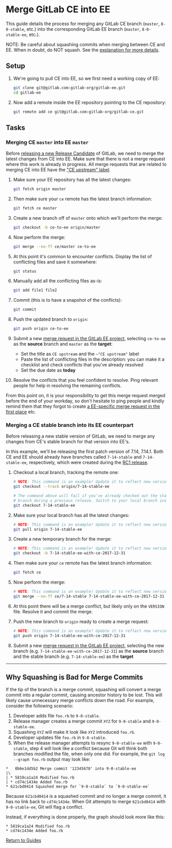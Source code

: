 # Merge GitLab CE into EE

This guide details the process for merging any GitLab CE branch (`master`, `8-0-stable`,
etc.) into the corresponding GitLab EE branch (`master`, `8-0-stable-ee`, etc.).

NOTE: Be careful about squashing commits when merging between CE and EE. When
in doubt, do NOT squash. See the [explanation for more
details](#why-squashing-is-bad-for-merge-commits).

## Setup

1. We're going to pull CE into EE, so we first need a working copy of EE:

    ```sh
    git clone git@gitlab.com:gitlab-org/gitlab-ee.git
    cd gitlab-ee
    ```

1. Now add a remote inside the EE repository pointing to the CE repository:

    ```sh
    git remote add ce git@gitlab.com:gitlab-org/gitlab-ce.git
    ```

## Tasks

### Merging CE `master` into EE `master`

Before [releasing a new Release Candidate](release-candidates.md) of GitLab, we
need to merge the latest changes from CE into EE. Make sure that there is not a
merge request where this work is already in progress. All merge requests that
are related to merging CE into EE have the ["CE upstream" label][upstream label].

1. Make sure your EE repository has all the latest changes:

    ```sh
    git fetch origin master
    ```

1. Then make sure your `ce` remote has the latest branch information:

    ```sh
    git fetch ce master
    ```

1. Create a new branch off of `master` onto which we'll perform the merge:

    ```sh
    git checkout -b ce-to-ee origin/master
    ```

1. Now perform the merge:

    ```sh
    git merge --no-ff ce/master ce-to-ee
    ```

1. At this point it's common to encounter conflicts. Display the list of
  conflicting files and save it somewhere:

    ```sh
    git status
    ```

1. Manually add all the conflicting files as-is:

    ```sh
    git add file1 file2
    ```

1. Commit (this is to have a snapshot of the conflicts):

    ```sh
    git commit
    ```

1. Push the updated branch to `origin`:

    ```sh
    git push origin ce-to-ee
    ```

1. Submit a new [merge request in the GitLab EE project], selecting `ce-to-ee`
   as the **source** branch and `master` as the **target**:
   - Set the title as `CE upstream` and the `~"CE upstream"` label
   - Paste the list of conflicting files in the description: you can make it a
     checklist and check conflicts that you've already resolved
   - Set the due date as **today**

1. Resolve the conflicts that you feel confident to resolve. 
   Ping relevant people for help in resolving the remaining conflicts.
   

From this point on, it is your responsibility to get this merge request merged
before the end of your workday, so don't hesitate to ping people and kindly
remind them that they forgot to create
[a EE-specific merge request in the first place] etc.

[merge request in the GitLab EE project]: https://gitlab.com/gitlab-org/gitlab-ee/merge_requests
[upstream label]: https://gitlab.com/gitlab-org/gitlab-ee/merge_requests?label_name%5B%5D=CE+upstream&scope=all&sort=id_desc&state=opened
[a EE-specific merge request in the first place]: https://docs.gitlab.com/ce/development/limit_ee_conflicts.html

### Merging a CE stable branch into its EE counterpart

Before releasing a new stable version of GitLab, we need to merge any changes
from CE's stable branch for that version into EE's.

In this example, we'll be releasing the first patch version of 7.14, 7.14.1.
Both CE and EE should already have branches called `7-14-stable` and
`7-14-stable-ee`, respectively, which were created during the
[RC1 release](release-candidates.md#4-tag-the-rc1-version).

1. Checkout a local branch, tracking the remote one:

    ```sh
    # NOTE: This command is an example! Update it to reflect new version numbers.
    git checkout --track origin/7-14-stable-ee

    # The command above will fail if you've already checked out the stable
    # branch during a previous release. Switch to your local branch instead:
    git checkout 7-14-stable-ee
    ```

1. Make sure your local branch has all the latest changes:

    ```sh
    # NOTE: This command is an example! Update it to reflect new version numbers.
    git pull origin 7-14-stable-ee
    ```

1. Create a new temporary branch for the merge:

    ```sh
    # NOTE: This command is an example! Update it to reflect new version and date
    git checkout -b 7-14-stable-ee-with-ce-2017-12-31
    ```

1. Then make sure your `ce` remote has the latest branch information:

    ```sh
    git fetch ce
    ```

1. Now perform the merge:

    ```sh
    # NOTE: This command is an example! Update it to reflect new version numbers and date.
    git merge --no-ff ce/7-14-stable 7-14-stable-ee-with-ce-2017-12-31
    ```

1. At this point there will be a merge conflict, but likely only on the
   `VERSION` file. Resolve it and commit the merge.

1. Push the new branch to `origin` ready to create a merge request:

    ```sh
    # NOTE: This command is an example! Update it to reflect new version numbers.
    git push origin 7-14-stable-ee-with-ce-2017-12-31
    ```
    
1. Submit a new [merge request in the GitLab EE project], selecting the new branch (e.g. `7-14-stable-ee-with-ce-2017-12-31`)
   as the **source** branch and the stable branch (e.g. `7-14-stable-ee`) as the **target**

---

## Why Squashing is Bad for Merge Commits

If the tip of the branch is a merge commit, squashing will convert a merge
commit into a regular commit, causing ancestor history to be lost. This will
likely cause unnecessary merge conflicts down the road. For example, consider
the following scenario:

1. Developer adds file `foo.rb` to `9-0-stable`.
2. Release manager creates a merge commit `XYZ` for `9-0-stable` and `9-0-stable-ee`.
3. Squashing `XYZ` will make it look like `XYZ` introduced `foo.rb`.
4. Developer updates file `foo.rb` in `9-0-stable`.
5. When the release manager attempts to resync `9-0-stable-ee` with
   `9-0-stable`, step 4 will look like a conflict because Git will think both
   branches modified the file, when only one did. For example, the
   `git log --graph foo.rb` output may look like:

```
*   0b6e1dd5b2 Merge commit '12345678' into 9-0-stable-ee
|\
| * 5819ca1a24 Modified foo.rb
| * cd74c1434e Added foo.rb
* 621cbd0414 Squashed merge for `9-0-stable` to `9-0-stable-ee`
```

Because `621cbd0414` is a squashed commit and no longer a merge commit, it has
no link back to `cd74c1434e`. When Git attempts to merge `621cbd0414` with
`9-0-stable-ee`, Git will flag a conflict.

Instead, if everything is done properly, the graph should look more like this:

```
* 5819ca1a24 Modified foo.rb
* cd74c1434e Added foo.rb
```

[Return to Guides](../README.md#guides)
